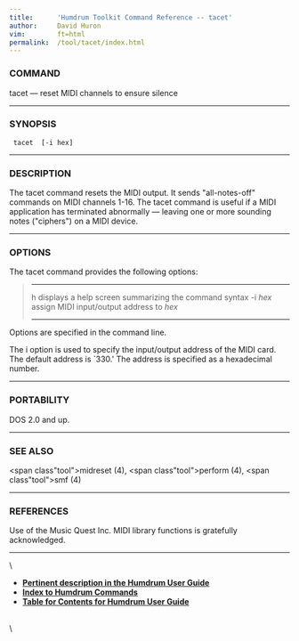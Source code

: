 ```yaml
---
title:		'Humdrum Toolkit Command Reference -- tacet'
author:		David Huron
vim:		ft=html
permalink:	/tool/tacet/index.html
---
```


### COMMAND

<span class="tool">tacet</span> &mdash; reset MIDI channels to ensure silence

------------------------------------------------------------------------

### SYNOPSIS

` tacet  [-i hex]`

------------------------------------------------------------------------

### DESCRIPTION

The <span class="tool">tacet</span> command resets the MIDI output. It sends \"all-notes-off\"
commands on MIDI channels 1-16. The <span class="tool">tacet</span> command is useful if a
MIDI application has terminated abnormally &mdash; leaving one or more
sounding notes (\"ciphers\") on a MIDI device.

------------------------------------------------------------------------

### OPTIONS

The <span class="tool">tacet</span> command provides the following options:

>   ---------- -------------------------------------------------------
>   <span class="option">h</span>     displays a help screen summarizing the command syntax
>   -i *hex*   assign MIDI input/output address to *hex*
>   ---------- -------------------------------------------------------
>
Options are specified in the command line.

The <span class="option">i</span> option is used to specify the input/output address of the
MIDI card. The default address is \`330.\' The address is specified as a
hexadecimal number.

------------------------------------------------------------------------

### PORTABILITY

DOS 2.0 and up.

------------------------------------------------------------------------

### SEE ALSO

<span class"tool">midreset</span> (4), <span class"tool">perform</span> (4),
<span class"tool">smf</span> (4)

------------------------------------------------------------------------

### REFERENCES

Use of the Music Quest Inc. MIDI library functions is gratefully
acknowledged.

------------------------------------------------------------------------

\

-   [**Pertinent description in the Humdrum User
    Guide**](../guide07.html#The_tacet_Command)
-   [**Index to Humdrum Commands**](../commands.toc.html)
-   [**Table for Contents for Humdrum User Guide**](../guide.toc.html)

\
\
